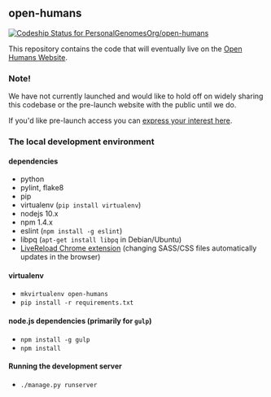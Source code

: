 ## open-humans

[![Codeship Status for PersonalGenomesOrg/open-humans](https://codeship.io/projects/6f9dcd90-1b67-0132-e696-7e09bcd93b6c/status)](https://codeship.io/projects/34928)

This repository contains the code that will eventually live on the [Open Humans
Website](http://openhumans.org/).

### Note!

We have not currently launched and would like to hold off on widely sharing this
codebase or the pre-launch website with the public until we do.

If you'd like pre-launch access you can
[express your interest here](https://docs.google.com/a/personalgenomes.org/forms/d/1AZHXqjvCrOq6bQZYPQ7xsaqmgEUenqAvsiZ2-n3McJM/viewform).

### The local development environment

#### dependencies

- python
- pylint, flake8
- pip
- virtualenv (`pip install virtualenv`)
- nodejs 10.x
- npm 1.4.x
- eslint (`npm install -g eslint`)
- libpq (`apt-get install libpq` in Debian/Ubuntu)
- [LiveReload Chrome extension][live-reload] (changing SASS/CSS files
  automatically updates in the browser)

[live-reload]: https://chrome.google.com/webstore/detail/livereload/jnihajbhpnppcggbcgedagnkighmdlei

#### virtualenv

- `mkvirtualenv open-humans`
- `pip install -r requirements.txt`

#### node.js dependencies (primarily for `gulp`)

- `npm install -g gulp`
- `npm install`

#### Running the development server

- `./manage.py runserver`
